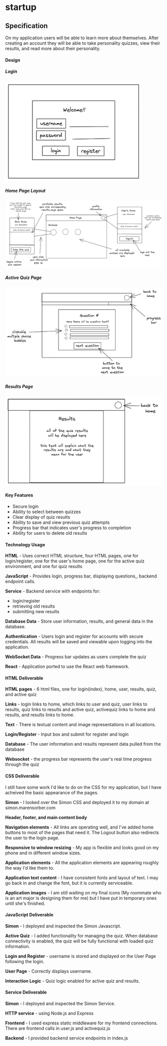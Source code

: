 # startup

## Specification
On my application users will be able to learn more about themselves. After creating an account they will be able to take personality quizzes, view their results, and read more about their personality. 

#### Design
##### Login
![Login Page](loginpage.png)
##### Home Page Layout
![Home Page Design](homepage.png)
##### Active Quiz Page
![Active Quiz Design](activequiz.png)
##### Results Page
![Results Page](resultspage.png)

#### Key Features
- Secure login
- Ability to select between quizzes
- Clear display of quiz results
- Ability to save and view previous quiz attempts
- Progress bar that indicates user's progress to completion 
- Ability for users to delete old results

#### Technology Usage
**HTML** - Uses correct HTML structure, four HTML pages, one for login/register, one for the user's home page, one for the active quiz environment, and one for quiz results

**JavaScript** - Provides login, progress bar, displaying questions,, backend endpoint calls.

**Service** - Backend service with endpoints for:
- login/register
- retrieving old results
- submitting new results

**Database Data** - Store user information, results, and general data in the database. 

**Authentication** - Users login and register for accounts with secure credentials. All results will be saved and viewable upon logging into the application. 

**WebSocket Data** - Progress bar updates as users complete the quiz

**React** - Application ported to use the React web framework.


#### HTML Deliverable
**HTML pages** - 6 html files, one for login(index), home, user, results, quiz, and active quiz

**Links** - login links to home, which links to user and quiz, user links to results, quiz links to results and active quiz, activequiz links to home and results, and results links to home.

**Text** - There is textual content and image representations in all locations.

**Login/Register** - Input box and submit for register and login

**Database** - The user information and results represent data pulled from the database

**Websocket** - the progress bar represents the user's real time progress through the quiz

#### CSS Deliverable
I still have some work I'd like to do on the CSS for my application, but I have acheived the basic appearance of the pages. 

**Simon** - I looked over the Simon CSS and deployed it to my domain at simon.marensorber.com

**Header, footer, and main content body** 

**Navigation elements** - All links are operating well, and I've added home buttons to most of the pages that need it. The Logout button also redirects the user to the login page.

**Responsive to window resizing** - My app is flexible and looks good on my phone and in different window sizes.

**Application elements** - All the application elements are appearing roughly the way I'd like them to. 

**Application text content** - I have consistent fonts and layout of text. I may go back in and change the font, but it is currently serviceable.

**Application images** - I am still waiting on my final icons (My roommate who is an art major is designing them for me) but I have put in temporary ones until she's finished. 

#### JavaScript Deliverable
**Simon** - I deployed and inspected the Simon Javascript. 

**Active Quiz** - I added functionality for managing the quiz. When database connectivity is enabled, the quiz will be fully functional with loaded quiz information. 

**Login and Register** - username is stored and displayed on the User Page following the login. 

**User Page** - Correctly displays username. 

**Interaction Logic** - Quiz logic enabled for active quiz and results. 

#### Service Deliverable
**Simon** - I deployed and inspected the Simon Service. 

**HTTP service** - using Node.js and Express

**Frontend** - I used express static middleware for my frontend connections. There are frontend calls in user.js and activequiz.js

**Backend** - I provided backend service endpoints in index.js

